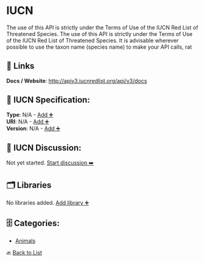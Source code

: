 # IUCN

The use of this API is strictly under the Terms of Use of the IUCN Red List of Threatened Species. The use of this API is strictly under the Terms of Use of the IUCN Red List of Threatened Species.  It is advisable wherever possible to use the taxon name (species name) to make your API calls, rat

##  🔗 Links
**Docs / Website**: http://apiv3.iucnredlist.org/api/v3/docs

## 🧬 IUCN Specification:
**Type**: N/A - [Add ➕](https://github.com/apis-list/apis-list/edit/main/apis.yaml#10018)  
**URI**: N/A - [Add ➕](https://github.com/apis-list/apis-list/edit/main/apis.yaml#10018)  
**Version**: N/A - [Add ➕](https://github.com/apis-list/apis-list/edit/main/apis.yaml#10018)

## 💬 IUCN Discussion:
Not yet started. [Start discussion ➡️](https://github.com/apis-list/apis-list/discussions/new)

## 🗂️ Libraries

No libraries added. [Add library ➕](https://github.com/apis-list/apis-list/edit/main/apis.yaml#10018)    


## 🗄️ Categories:
- [Animals](https://github.com/apis-list/apis-list#animals-)

🔙  [Back to List](https://github.com/apis-list/apis-list)
